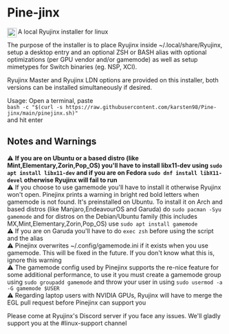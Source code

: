 # Pine-jinx
<img align="left" alt="Frogjinx" width="22px" src="https://cdn.discordapp.com/attachments/780529926520438854/802958006282092624/FrogRyujinx.svg" />A local Ryujinx installer for linux

The purpose of the installer is to place Ryujinx inside ~/.local/share/Ryujinx, setup a desktop entry and an optional ZSH or BASH alias with optional optimizations (per GPU vendor and/or gamemode) as well as setup mimetypes for Switch binaries (eg. NSP, XCI).

Ryujinx Master and Ryujinx LDN options are provided on this installer, both versions can be installed simultaneously if desired.

Usage:
Open a terminal, paste <br>
`bash -c "$(curl -s https://raw.githubusercontent.com/karsten98/Pine-jinx/main/pinejinx.sh)"` <br>
and hit enter

## Notes and Warnings
⚠️ **If you are on Ubuntu or a based distro (like Mint,Elementary,Zorin,Pop_OS) you'll have to install libx11-dev using `sudo apt install libx11-dev` and if you are on Fedora `sudo dnf install libX11-devel` otherwise Ryujinx will fail to run**<br>
⚠️ If you choose to use gamemode you'll have to install it otherwise Ryujinx won't open. Pinejinx prints a warning in bright red bold letters when gamemode is not found. It's preinstalled on Ubuntu. To install it on Arch and based distros (like Manjaro,EndeavourOS and Garuda) do `sudo pacman -Syu gamemode` and for distros on the Debian/Ubuntu family (this includes MX,Mint,Elementary,Zorin,Pop_OS) use `sudo apt install gamemode`<br>
⚠️ If you are on Garuda you'll have to do `exec zsh` before using the script and the alias<br>
⚠️ Pinejinx overwrites ~/.config/gamemode.ini if it exists when you use gamemode. This will be fixed in the future. If you don't know what this is, ignore this warning<br>
⚠️ The gamemode config used by Pinejinx supports the re-nice feature for some additional performance, to use it you must create a gamemode group using `sudo groupadd gamemode` and throw your user in using `sudo usermod -a -G gamemode $USER`<br>
⚠️ Regarding laptop users with NVIDIA GPUs, Ryujinx will have to merge the EGL pull request before Pinejinx can support you<br>

Please come at Ryujinx's Discord server if you face any issues. We'll gladly support you at the #linux-support channel
